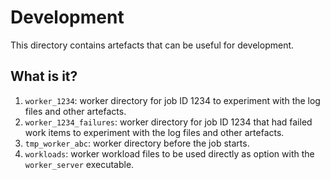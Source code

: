 # Development

This directory contains artefacts that can be useful for
development.


## What is it?

1. `worker_1234`: worker directory for job ID 1234 to experiment with the log
   files and other artefacts.
1. `worker_1234_failures`: worker directory for job ID 1234 that had failed work
   items to experiment with the log files and other artefacts.
1. `tmp_worker_abc`: worker directory before the job starts.
1. `workloads`: worker workload files to be used directly as option with
   the `worker_server` executable.

